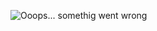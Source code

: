 ![Ooops... somethig went wrong](https://pp.userapi.com/c840633/v840633104/7e2b6/05tyoY-PY-8.jpg?ava=1)
